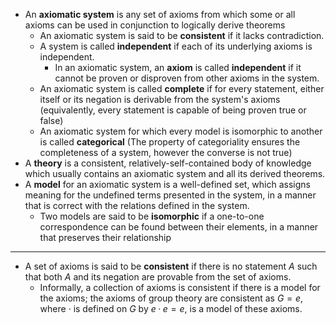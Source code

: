 

- An **axiomatic system** is any set of axioms from which some or all axioms can be used in conjunction to logically derive theorems
	- An axiomatic system is said to be **consistent** if it lacks contradiction. 
	- A system is called **independent** if each of its underlying axioms is independent.
		- In an axiomatic system, an **axiom** is called **independent** if it cannot be proven or disproven from other axioms in the system.
	- An axiomatic system is called **complete** if for every statement, either itself or its negation is derivable from the system's axioms (equivalently, every statement is capable of being proven true or false)
	- An axiomatic system for which every model is isomorphic to another is called **categorical** (The property of categoriality ensures the completeness of a system, however the converse is not true)
- A **theory** is a consistent, relatively-self-contained body of knowledge which usually contains an axiomatic system and all its derived theorems.
- A **model** for an axiomatic system is a well-defined set, which assigns meaning for the undefined terms presented in the system, in a manner that is correct with the relations defined in the system. 
	- Two models are said to be **isomorphic** if a one-to-one correspondence can be found between their elements, in a manner that preserves their relationship


___

- A set of axioms is said to be **consistent** if there is no statement $A$ such that both $A$ and its negation are provable from the set of axioms. 
	- Informally, a collection of axioms is consistent if there is a model for the axioms; the axioms of group theory are consistent as $G = {e}$, where $·$ is defined on $G$ by $e · e = e$, is a model of these axioms. 